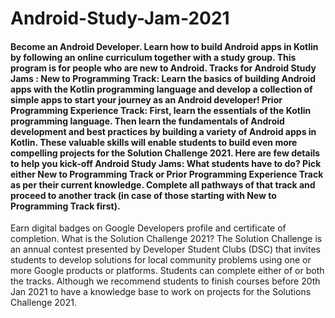 # Android-Study-Jam-2021
#### Become an Android Developer. Learn how to build Android apps in Kotlin by following an online curriculum together with a study group. This program is for people who are new to Android.  Tracks for Android Study Jams :  New to Programming Track:  Learn the basics of building Android apps with the Kotlin programming language and develop a collection of simple apps to start your journey as an Android developer! Prior Programming Experience Track: First, learn the essentials of the Kotlin programming language. Then learn the fundamentals of Android development and best practices by building a variety of Android apps in Kotlin. These valuable skills will enable students to build even more compelling projects for the Solution Challenge 2021. Here are few details to help you kick-off Android Study Jams:  What students have to do?  Pick either New to Programming Track or Prior Programming Experience Track as per their current knowledge. Complete all pathways of that track and proceed to another track (in case of those starting with New to Programming Track first).
Earn digital badges on Google Developers profile and certificate of completion. What is the Solution Challenge 2021?  The Solution Challenge is an annual contest presented by Developer Student Clubs (DSC) that invites students to develop solutions for local community problems using one or more Google products or platforms.  Students can complete either of or both the tracks. Although we recommend students to finish courses before 20th Jan 2021 to have a knowledge base to work on projects for the Solutions Challenge 2021.
